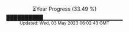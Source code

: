 <p align="center">
⏳Year Progress (33.49 %) <br>
██████████▁▁▁▁▁▁▁▁▁▁▁▁▁▁▁▁▁▁▁▁ <br>
<sub>Updated: Wed, 03 May 2023 06:02:43 GMT</sub>
</p>

